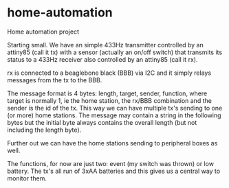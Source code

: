 # home-automation
Home automation project

Starting small. We have an simple 433Hz transmitter controlled by an attiny85 (call it tx) with a sensor (actually an on/off switch) that transmits its status to a 433Hz receiver also controlled by an attiny85 (call it rx).

rx is connected to a beaglebone black (BBB) via I2C and it simply relays messages from the tx to the BBB.

The message format is 4 bytes: length, target, sender, function, where target is normally 1, ie the home station, the rx/BBB combination and the sender is the id of the tx. This way we can have multiple tx's sending to one (or more) home stations. The message may contain a string in the following bytes but the initial byte always contains the overall length (but not including the length byte).

Further out we can have the home stations sending to peripheral boxes as well.

The functions, for now are just two: event (my switch was thrown) or low battery. The tx's all run of 3xAA batteries and this gives us a central way to monitor them.


